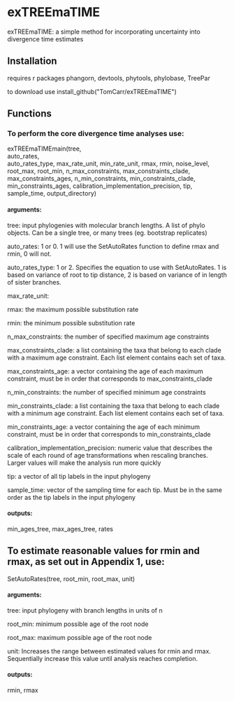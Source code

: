 # exTREEmaTIME
exTREEmaTIME: a simple method for incorporating uncertainty into divergence time estimates

## Installation

requires r packages phangorn, devtools, phytools, phylobase, TreePar

to download use install_github("TomCarr/exTREEmaTIME")

## Functions

### To perform the core divergence time analyses use:

exTREEmaTIMEmain(tree,\
auto_rates,\
auto_rates_type,
max_rate_unit, 
min_rate_unit, 
rmax,
rmin, 
noise_level,
root_max,
root_min,
n_max_constraints, 
max_constraints_clade, 
max_constraints_ages, 
n_min_constraints, 
min_constraints_clade, 
min_constraints_ages, 
calibration_implementation_precision, 
tip, 
sample_time,
output_directory)

#### arguments:

tree: input phylogenies with molecular branch lengths. A list of phylo objects. Can be a single tree, or many trees (eg. bootstrap replicates)

auto_rates: 1 or 0. 1 will use the SetAutoRates function to define rmax and rmin, 0 will not.

auto_rates_type: 1 or 2. Specifies the equation to use with SetAutoRates. 1 is based on variance of root to tip distance, 2 is based on variance of in length of sister branches.

max_rate_unit: 

rmax: the maximum possible substitution rate

rmin: the minimum possible substitution rate

n_max_constraints: the number of specified maximum age constraints

max_constraints_clade: a list containing the taxa that belong to each clade with a maximum age constraint. Each list element contains each set of taxa.

max_constraints_age: a vector containing the age of each maximum constraint, must be in order that corresponds to max_constraints_clade

n_min_constraints: the number of specified minimum age constraints

min_constraints_clade: a list containing the taxa that belong to each clade with a minimum age constraint. Each list element contains each set of taxa.

min_constraints_age: a vector containing the age of each minimum constraint, must be in order that corresponds to min_constraints_clade

calibration_implementation_precision: numeric value that describes the scale of each round of age transformations when rescaling branches. Larger values will make the analysis run more quickly

tip: a vector of all tip labels in the input phylogeny

sample_time: vector of the sampling time for each tip. Must be in the same order as the tip labels in the input phylogeny

#### outputs:

min_ages_tree, max_ages_tree, rates


## To estimate reasonable values for rmin and rmax, as set out in Appendix 1, use:

SetAutoRates(tree, root_min, root_max, unit)

#### arguments:

tree: input phylogeny with branch lengths in units of n

root_min: minimum possible age of the root node

root_max: maximum possible age of the root node

unit: Increases the range between estimated values for rmin and rmax. Sequentially increase this value until analysis reaches completion.

#### outputs:

rmin, rmax
 

